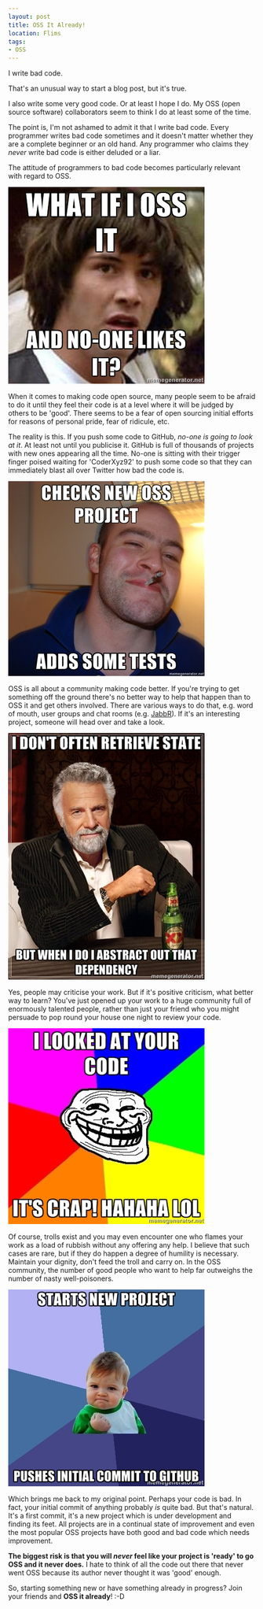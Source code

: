 ```yaml
---
layout: post
title: OSS It Already!
location: Flims
tags:
- OSS
---
```


I write bad code.

That's an unusual way to start a blog post, but it's true.

I also write some very good code. Or at least I hope I do. My OSS (open source software) collaborators seem to think I do at least some of the time.

The point is, I'm not ashamed to admit it that I write bad code. Every programmer writes bad code sometimes and it doesn't matter whether they are a complete beginner or an old hand. Any programmer who claims they *never* write bad code is either deluded or a liar.

The attitude of programmers to bad code becomes particularly relevant with regard to OSS.<!--excerpt-->

![WHAT IF OSS IT... AND NO-ONE LIKES IT](/img/what-if-i-oss-it.jpg)

When it comes to making code open source, many people seem to be afraid to do it until they feel their code is at a level where it will be judged by others to be 'good'. There seems to be a fear of open sourcing initial efforts for reasons of personal pride, fear of ridicule, etc.

The reality is this. If you push some code to GitHub, *no-one is going to look at it*. At least not until you publicise it. GitHub is full of thousands of projects with new ones appearing all the time. No-one is sitting with their trigger finger poised waiting for 'CoderXyz92' to push some code so that they can immediately blast all over Twitter how bad the code is.

![CHECKS NEW OSS PROJECT... ADDS SOME TESTS](/img/checks-new-oss-project.jpg)

OSS is all about a community making code better. If you're trying to get something off the ground there's no better way to help that happen than to OSS it and get others involved. There are various ways to do that, e.g. word of mouth, user groups and chat rooms (e.g. [JabbR](https://jabbr.net/#/rooms/general-chat "JabbR general-chat")). If it's an interesting project, someone will head over and take a look.

![I DON'T OFTEN RETRIEVE STATE... BUT WHEN I DO I ABSTRACT OUT THAT DEPENDENCY](/img/i-dont-often-retreive-state.jpg)

Yes, people may criticise your work. But if it's positive criticism, what better way to learn? You've just opened up your work to a huge community full of enormously talented people, rather than just your friend who you might persuade to pop round your house one night to review your code.

![I LOOKED AT YOUR CODE... IT'S CRAP! HAHAHA LOL](/img/i-looked-at-your-code.jpg)

Of course, trolls exist and you may even encounter one who flames your work as a load of rubbish without any offering any help. I believe that such cases are rare, but if they do happen a degree of humility is necessary. Maintain your dignity, don't feed the troll and carry on. In the OSS community, the number of good people who want to help far outweighs the number of nasty well-poisoners.

![STARTS NEW PROJECT... PUSHES INITIAL COMMIT TO GITHUB](/img/starts-new-project.jpg)

Which brings me back to my original point. Perhaps your code is bad. In fact, your initial commit of anything probably *is* quite bad. But that's natural. It's a first commit, it's a new project which is under development and finding its feet. All projects are in a continual state of improvement and even the most popular OSS projects have both good and bad code which needs improvement. 

**The biggest risk is that you will *never* feel like your project is 'ready' to go OSS and it never does.** I hate to think of all the code out there that never went OSS because its author never thought it was 'good' enough.

So, starting something new or have something already in progress? Join your friends and **OSS it already**! :-D